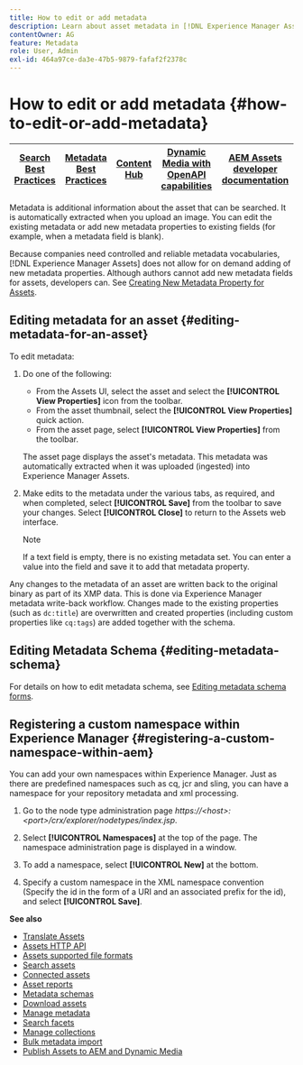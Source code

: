 ```yaml
---
title: How to edit or add metadata
description: Learn about asset metadata in [!DNL Experience Manager Assets] an various ways by which you can edit asset metadata.
contentOwner: AG
feature: Metadata
role: User, Admin
exl-id: 464a97ce-da3e-47b5-9879-fafaf2f2378c
---
```

# How to edit or add metadata {#how-to-edit-or-add-metadata}

| [Search Best Practices](/help/assets/search-best-practices.md) |[Metadata Best Practices](/help/assets/metadata-best-practices.md)|[Content Hub](/help/assets/product-overview.md)|[Dynamic Media with OpenAPI capabilities](/help/assets/dynamic-media-open-apis-overview.md)|[AEM Assets developer documentation](https://developer.adobe.com/experience-cloud/experience-manager-apis/)|
| ------------- | --------------------------- |---------|----|-----|

Metadata is additional information about the asset that can be searched. It is automatically extracted when you upload an image. You can edit the existing metadata or add new metadata properties to existing fields (for example, when a metadata field is blank).

Because companies need controlled and reliable metadata vocabularies, [!DNL Experience Manager Assets] does not allow for on demand adding of new metadata properties. Although authors cannot add new metadata fields for assets, developers can. See [Creating New Metadata Property for Assets](meta-edit.md#editing-metadata-schema).

## Editing metadata for an asset {#editing-metadata-for-an-asset}

To edit metadata:

1. Do one of the following:

    * From the Assets UI, select the asset and select the **[!UICONTROL View Properties]** icon from the toolbar.
    * From the asset thumbnail, select the **[!UICONTROL View Properties]** quick action.
    * From the asset page, select **[!UICONTROL View Properties]** from the toolbar.

   The asset page displays the asset's metadata. This metadata was automatically extracted when it was uploaded (ingested) into Experience Manager Assets.

1. Make edits to the metadata under the various tabs, as required, and when completed, select **[!UICONTROL Save]** from the toolbar to save your changes. Select **[!UICONTROL Close]** to return to the Assets web interface.

   >[!NOTE]
   >
   >If a text field is empty, there is no existing metadata set. You can enter a value into the field and save it to add that metadata property.

Any changes to the metadata of an asset are written back to the original binary as part of its XMP data. This is done via Experience Manager metadata write-back workflow. Changes made to the existing properties (such as `dc:title`) are overwritten and created properties (including custom properties like `cq:tags`) are added together with the schema.

<!-- XMP write-back is supported and enabled for the platforms and file formats described in technical requirements. -->

## Editing Metadata Schema {#editing-metadata-schema}

For details on how to edit metadata schema, see [Editing metadata schema forms](metadata-schemas.md#edit-metadata-schema-forms).

## Registering a custom namespace within Experience Manager {#registering-a-custom-namespace-within-aem}

You can add your own namespaces within Experience Manager. Just as there are predefined namespaces such as cq, jcr and sling, you can have a namespace for your repository metadata and xml processing.

1. Go to the node type administration page *https://&lt;host&gt;:&lt;port&gt;/crx/explorer/nodetypes/index.jsp*.
1. Select **[!UICONTROL Namespaces]** at the top of the page. The namespace administration page is displayed in a window.

1. To add a namespace, select **[!UICONTROL New]** at the bottom.
1. Specify a custom namespace in the XML namespace convention (Specify the id in the form of a URI and an associated prefix for the id), and select **[!UICONTROL Save]**.

**See also**

* [Translate Assets](translate-assets.md)
* [Assets HTTP API](mac-api-assets.md)
* [Assets supported file formats](file-format-support.md)
* [Search assets](search-assets.md)
* [Connected assets](use-assets-across-connected-assets-instances.md)
* [Asset reports](asset-reports.md)
* [Metadata schemas](metadata-schemas.md)
* [Download assets](download-assets-from-aem.md)
* [Manage metadata](manage-metadata.md)
* [Search facets](search-facets.md)
* [Manage collections](manage-collections.md)
* [Bulk metadata import](metadata-import-export.md)
* [Publish Assets to AEM and Dynamic Media](/help/assets/publish-assets-to-aem-and-dm.md)
